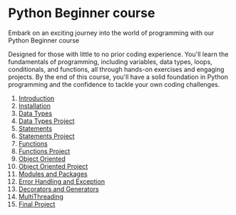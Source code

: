 # Python Beginner course
Embark on an exciting journey into the world of programming with our Python Beginner course 

Designed for those with little to no prior coding experience. You'll learn the fundamentals of programming, including variables, data types, loops, conditionals, and functions, all through hands-on exercises and engaging projects. By the end of this course, you'll have a solid foundation in Python programming and the confidence to tackle your own coding challenges.

1. [Introduction](https://github.com/savanarohit/Python/tree/main/1_Introduction)
2. [Installation]()
3. [Data Types]()
4. [Data Types Project]()
5. [Statements]()
6. [Statements Project]()
7. [Functions]()
8. [Functions Project]()
9. [Object Oriented]()
10. [Object Oriented Project]()
11. [Modules and Packages]()
12. [Error Handling and Exception]()
13. [Decorators and Generators]()
14. [MultiThreading]()
15. [Final Project]()
